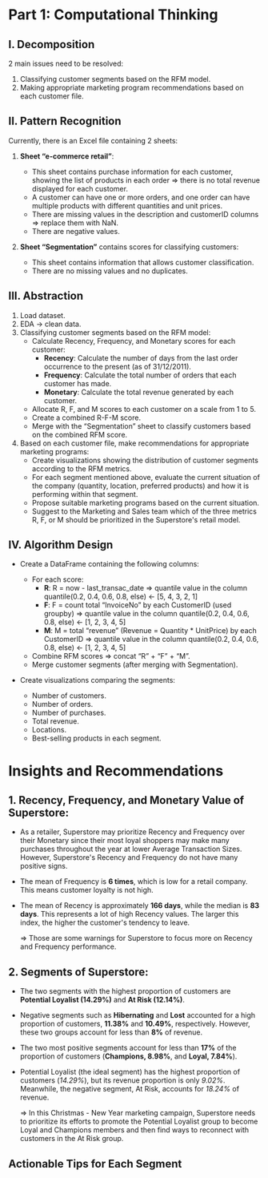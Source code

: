 # **Part 1: Computational Thinking**

## I. Decomposition  

2 main issues need to be resolved:  

1. Classifying customer segments based on the RFM model.  
2. Making appropriate marketing program recommendations based on each customer file.  

## II. Pattern Recognition  

Currently, there is an Excel file containing 2 sheets:  

1. **Sheet “e-commerce retail”**:  
    - This sheet contains purchase information for each customer, showing the list of products in each order ⇒ there is no total revenue displayed for each customer.  
    - A customer can have one or more orders, and one order can have multiple products with different quantities and unit prices.  
    - There are missing values in the description and customerID columns ⇒ replace them with NaN.  
    - There are negative values.  

2. **Sheet “Segmentation”** contains scores for classifying customers:  
    - This sheet contains information that allows customer classification.  
    - There are no missing values and no duplicates.  

## III. Abstraction  

1. Load dataset.  
2. EDA → clean data.  
3. Classifying customer segments based on the RFM model:  
    - Calculate Recency, Frequency, and Monetary scores for each customer:  
        - **Recency**: Calculate the number of days from the last order occurrence to the present (as of 31/12/2011).  
        - **Frequency**: Calculate the total number of orders that each customer has made.  
        - **Monetary**: Calculate the total revenue generated by each customer.  
    - Allocate R, F, and M scores to each customer on a scale from 1 to 5.  
    - Create a combined R-F-M score.  
    - Merge with the “Segmentation” sheet to classify customers based on the combined RFM score.  
4. Based on each customer file, make recommendations for appropriate marketing programs:  
    - Create visualizations showing the distribution of customer segments according to the RFM metrics.  
    - For each segment mentioned above, evaluate the current situation of the company (quantity, location, preferred products) and how it is performing within that segment.  
    - Propose suitable marketing programs based on the current situation.  
    - Suggest to the Marketing and Sales team which of the three metrics R, F, or M should be prioritized in the Superstore's retail model.  

## IV. Algorithm Design  

- Create a DataFrame containing the following columns:  
    - For each score:  
        - **R**: R = now - last_transac_date ⇒ quantile value in the column quantile(0.2, 0.4, 0.6, 0.8, else) ← [5, 4, 3, 2, 1]  
        - **F**: F = count total “InvoiceNo” by each CustomerID (used groupby) ⇒ quantile value in the column quantile(0.2, 0.4, 0.6, 0.8, else) ← [1, 2, 3, 4, 5]  
        - **M**: M = total “revenue” (Revenue = Quantity * UnitPrice) by each CustomerID ⇒ quantile value in the column quantile(0.2, 0.4, 0.6, 0.8, else) ← [1, 2, 3, 4, 5]  
    - Combine RFM scores ⇒ concat “R” + “F” + “M”.  
    - Merge customer segments (after merging with Segmentation).  

- Create visualizations comparing the segments:  
    - Number of customers.  
    - Number of orders.  
    - Number of purchases.  
    - Total revenue.  
    - Locations.  
    - Best-selling products in each segment.  

# **Insights and Recommendations**  

## **1. Recency, Frequency, and Monetary Value of Superstore:**  

- As a retailer, Superstore may prioritize Recency and Frequency over their Monetary since their most loyal shoppers may make many purchases throughout the year at lower Average Transaction Sizes. However, Superstore's Recency and Frequency do not have many positive signs.  
- The mean of Frequency is **6 times**, which is low for a retail company. This means customer loyalty is not high.  
- The mean of Recency is approximately **166 days**, while the median is **83 days**. This represents a lot of high Recency values. The larger this index, the higher the customer's tendency to leave.  

  => Those are some warnings for Superstore to focus more on Recency and Frequency performance.  

## **2. Segments of Superstore:**  

- The two segments with the highest proportion of customers are **Potential Loyalist (14.29%)** and **At Risk (12.14%)**.  
- Negative segments such as **Hibernating** and **Lost** accounted for a high proportion of customers, **11.38%** and **10.49%**, respectively. However, these two groups account for less than **8%** of revenue.  
- The two most positive segments account for less than **17%** of the proportion of customers (**Champions, 8.98%**, and **Loyal, 7.84%**).  
- Potential Loyalist (the ideal segment) has the highest proportion of customers (*14.29%*), but its revenue proportion is only *9.02%*. Meanwhile, the negative segment, At Risk, accounts for *18.24%* of revenue.  

  ⇒ In this Christmas - New Year marketing campaign, Superstore needs to prioritize its efforts to promote the Potential Loyalist group to become Loyal and Champions members and then find ways to reconnect with customers in the At Risk group.  

## **Actionable Tips for Each Segment**
